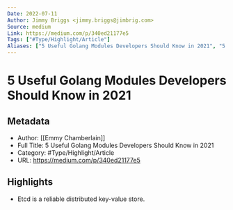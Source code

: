 ```yaml
---
Date: 2022-07-11
Author: Jimmy Briggs <jimmy.briggs@jimbrig.com>
Source: medium
Link: https://medium.com/p/340ed21177e5
Tags: ["#Type/Highlight/Article"]
Aliases: ["5 Useful Golang Modules Developers Should Know in 2021", "5 Useful Golang Modules Developers Should Know in 2021"]
---
```

# 5 Useful Golang Modules Developers Should Know in 2021

## Metadata
- Author: [[Emmy Chamberlain]]
- Full Title: 5 Useful Golang Modules Developers Should Know in 2021
- Category: #Type/Highlight/Article
- URL: https://medium.com/p/340ed21177e5

## Highlights
- Etcd is a reliable distributed key-value store.
